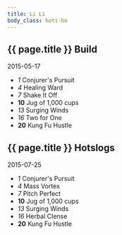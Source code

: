 ```yaml
---
title: Li Li
body_class: hots-bo
---
```


## {{ page.title }} Build
2015-05-17

-   _1_  Conjurer\'s Pursuit
-   _4_  Healing Ward
-   _7_  Shake It Off
- __10__ Jug of 1,000 cups
-  _13_  Surging Winds
-  _16_  Two for One
- __20__ Kung Fu Hustle


## {{ page.title }} Hotslogs
2015-07-25

-   _1_  Conjurer\'s Pursuit
-   _4_  Mass Vortex
-   _7_  Pitch Perfect
- __10__ Jug of 1,000 cups
-  _13_  Surging Winds
-  _16_  Herbal Clense
- __20__ Kung Fu Hustle
